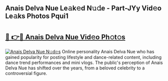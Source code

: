 ## Anais Delva Nue Le𝚊k𝚎d N𝚞𝚍e - Part-JYy Vid𝚎o Le𝚊ks Photos Pqui1

# <h2><a href="http://fb07hr1.evod.top/?m=Anais+Delva+Nue">🔗 👉🔴 Anais Delva Nue Vid𝚎o Ph𝚘t𝚘s</a></h2>

[![Anais Delva Nue N𝚞d𝚎s](https://i.imgur.com/8V9OHl7.gif)](http://fb07hr1.evod.top/?m=Anais+Delva+Nue)
Online personality Anais Delva Nue who has gained popularity for posting lifestyle and dance-related content, including dance trend performances and mini vlogs. The public's perception of Anais Delva Nue has shifted over the years, from a beloved celebrity to a controversial figure. 
